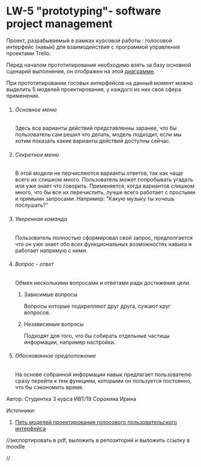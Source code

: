 # LW-5 "prototyping"- software project management

Проект, разрабываемый в рамках курсовой работы : голосовой интерфейс (навык) для взаимодействия с программой управления проектами Trello.

Перед началом прототипирования необходимо взять за базу основной сценарий выполнения, он отображен на этой [диаграмме](https://github.com/vektoririna/LR5-SPM/blob/main/%D0%A1%D1%86%D0%B5%D0%BD%D0%B0%D1%80%D0%B8%D0%B9%20%D0%BD%D0%B0%D0%B2%D1%8B%D0%BA%D0%B0.drawio%20(1).png).

При прототипировании госовых интерфейсов на данный момент можно выделить 5 моделей проектирования, у каждого из них своя сфера применения. 

1. ###### Основное меню

   Здесь все варианты действий представленны заранее, что бы пользователь сам решил что делать, модель подходит, если мы хотим показать какие варианты действий доступны сейчас. 

2. ###### Секретное меню

   В этой модели не перчисляются варианты ответов, так как чаще всего их слишком много. Пользователь может попробывать угадать или уже знает что говорить. Применяется, когда вариантов слишком много, что бы все их перечислить, лучше всего работает с простыми и прямыми запросами. Например: "Какую музыку ты хочешь послушать?"

3. ###### Уверенная команда

   Пользователь полностью сформировал свой запрос, предполгается что он уже знает обо всех функциональных возможностях навыка и работает напрямую с ними.

4. ###### Вопрос - ответ

   Обмен несколькими вопросами и ответами ради достижения цели.

   1. Зависимые вопросы

      Вопросы которые подкрепляют друг друга, сужают круг вопросов. 

   2. Независимые вопросы

      Подходят для того, что бы собирать отдельные частицы информации, например настройки.

5. ###### Обоснованное предположение 

   На основе собранной информации навык предлагает пользователю сразу перейти к тем функциям, которыми он пользуется постоянно, что бы сэкономить время.



Автор: Студентка 3 курса ИВТ/19 Сорокина Ирина

Источники:

1. [Пять моделей проектирования голосового пользовательского интерфейса](https://vc.ru/design/31240-pyat-modeley-proektirovaniya-golosovogo-polzovatelskogo-interfeysa)

//экспортировать в pdf, выложить в репозиторий и выложить ссылку в moodle



//